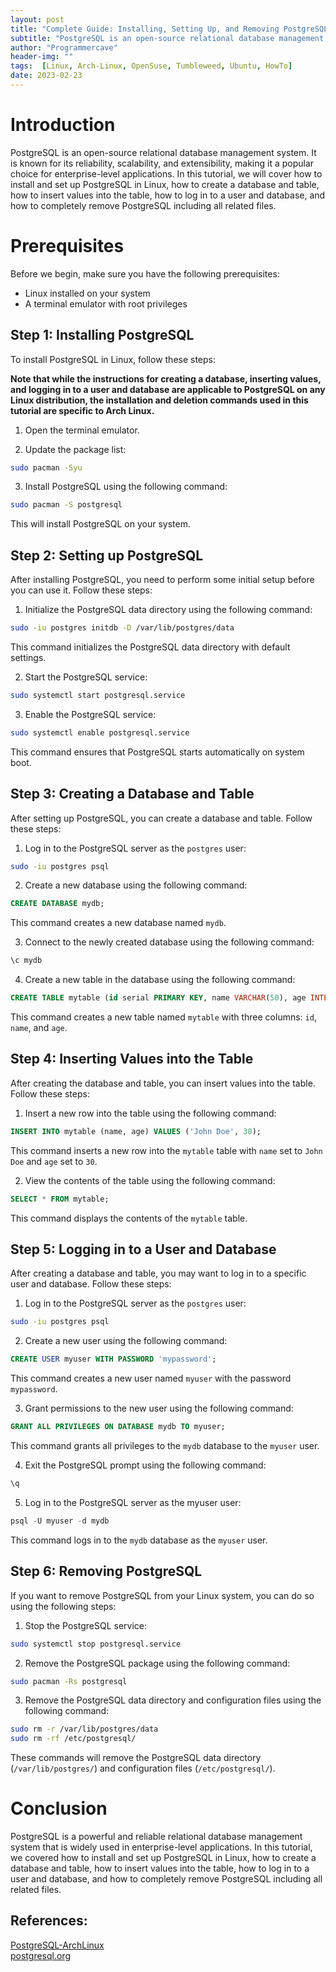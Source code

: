 ```yaml
---
layout: post
title: "Complete Guide: Installing, Setting Up, and Removing PostgreSQL in Linux"
subtitle: "PostgreSQL is an open-source relational database management system. It is known for its reliability, scalability, and extensibility, making it a popular choice for enterprise-level applications. In this tutorial, we will cover how to install and set up PostgreSQL in Linux, how to create a database and table, how to insert values into the table, how to log in to a user and database, and how to completely remove PostgreSQL including all related files."
author: "Programmercave"
header-img: ""
tags:  [Linux, Arch-Linux, OpenSuse, Tumbleweed, Ubuntu, HowTo]
date: 2023-02-23
---
```


# Introduction

PostgreSQL is an open-source relational database management system. It is known for its reliability, scalability, and extensibility, making it a popular choice for enterprise-level applications. In this tutorial, we will cover how to install and set up PostgreSQL in Linux, how to create a database and table, how to insert values into the table, how to log in to a user and database, and how to completely remove PostgreSQL including all related files.

# Prerequisites

Before we begin, make sure you have the following prerequisites:

- Linux installed on your system
- A terminal emulator with root privileges

## Step 1: Installing PostgreSQL

To install PostgreSQL in Linux, follow these steps:

**Note that while the instructions for creating a database, inserting values, and logging in to a user and database are applicable to PostgreSQL on any Linux distribution, the installation and deletion commands used in this tutorial are specific to Arch Linux.**

1. Open the terminal emulator.

2. Update the package list:

```bash
sudo pacman -Syu
```

3. Install PostgreSQL using the following command:

```bash
sudo pacman -S postgresql
```

This will install PostgreSQL on your system.

## Step 2: Setting up PostgreSQL


After installing PostgreSQL, you need to perform some initial setup before you can use it. Follow these steps:

1. Initialize the PostgreSQL data directory using the following command:

```bash
sudo -iu postgres initdb -D /var/lib/postgres/data
```

This command initializes the PostgreSQL data directory with default settings.

2. Start the PostgreSQL service:

```bash
sudo systemctl start postgresql.service
```

3. Enable the PostgreSQL service:

```bash
sudo systemctl enable postgresql.service
```

This command ensures that PostgreSQL starts automatically on system boot.

## Step 3: Creating a Database and Table

After setting up PostgreSQL, you can create a database and table. Follow these steps:

1. Log in to the PostgreSQL server as the `postgres` user:

```bash
sudo -iu postgres psql
```

2. Create a new database using the following command:

```sql
CREATE DATABASE mydb;
```

This command creates a new database named `mydb`.

3. Connect to the newly created database using the following command:

```sql
\c mydb
```

4. Create a new table in the database using the following command:

```sql
CREATE TABLE mytable (id serial PRIMARY KEY, name VARCHAR(50), age INTEGER);
```

This command creates a new table named `mytable` with three columns: `id`, `name`, and `age`.

## Step 4: Inserting Values into the Table

After creating the database and table, you can insert values into the table. Follow these steps:

1. Insert a new row into the table using the following command:

```sql
INSERT INTO mytable (name, age) VALUES ('John Doe', 30);
```

This command inserts a new row into the `mytable` table with `name` set to `John Doe` and `age` set to `30`.

2. View the contents of the table using the following command:

```sql
SELECT * FROM mytable;
```

This command displays the contents of the `mytable` table.

## Step 5: Logging in to a User and Database

After creating a database and table, you may want to log in to a specific user and database. Follow these steps:

1. Log in to the PostgreSQL server as the `postgres` user:

```bash
sudo -iu postgres psql
```

2. Create a new user using the following command:

```sql
CREATE USER myuser WITH PASSWORD 'mypassword';
```

This command creates a new user named `myuser` with the password `mypassword`.

3. Grant permissions to the new user using the following command:

```sql
GRANT ALL PRIVILEGES ON DATABASE mydb TO myuser;
```

This command grants all privileges to the `mydb` database to the `myuser` user.

4. Exit the PostgreSQL prompt using the following command:

```sql
\q
```

5. Log in to the PostgreSQL server as the myuser user:

```sql
psql -U myuser -d mydb
```

This command logs in to the `mydb` database as the `myuser` user.

## Step 6: Removing PostgreSQL

If you want to remove PostgreSQL from your Linux system, you can do so using the following steps:

1. Stop the PostgreSQL service:

```bash
sudo systemctl stop postgresql.service
```

2. Remove the PostgreSQL package using the following command:

```bash
sudo pacman -Rs postgresql
```

3. Remove the PostgreSQL data directory and configuration files using the following command:

```bash
sudo rm -r /var/lib/postgres/data
sudo rm -rf /etc/postgresql/
```

These commands will remove the PostgreSQL data directory (`/var/lib/postgres/`) and configuration files (`/etc/postgresql/`).

# Conclusion

PostgreSQL is a powerful and reliable relational database management system that is widely used in enterprise-level applications. In this tutorial, we covered how to install and set up PostgreSQL in Linux, how to create a database and table, how to insert values into the table, how to log in to a user and database, and how to completely remove PostgreSQL including all related files.

## References:

[PostgreSQL-ArchLinux](https://wiki.archlinux.org/title/PostgreSQL) <br>
[postgresql.org][def]

[def]: https://www.postgresql.org/